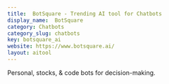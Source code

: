 ```yaml
---
title:  BotSquare - Trending AI tool for Chatbots
display_name:  BotSquare
category: Chatbots
category_slug: chatbots
key: botsquare_ai
website: https://www.botsquare.ai/
layout: aitool
---
```


Personal, stocks, & code bots for decision-making.
